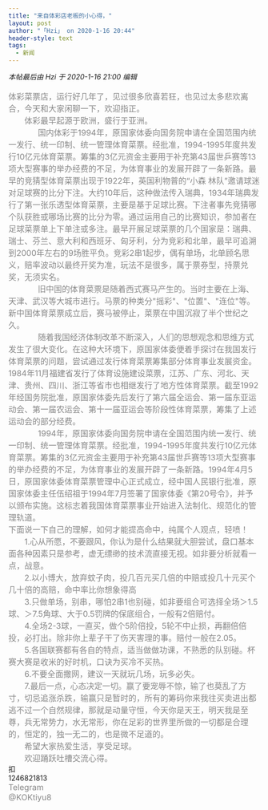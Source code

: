 ```yaml
---
title: "来自体彩店老板的小心得，"
layout: post
author: "「Hzi」 on 2020-1-16 20:44"
header-style: text
tags:
  - 新闻
---
```


<head></head>
<body>
 <i class="pstatus"> 本帖最后由 Hzi 于 2020-1-16 21:00 编辑 </i>
 <br> 
 <br> 
 <font color="#878787"><font face="Tahoma, &amp;quot;"><font style="font-size:16px">体彩菜票店，运行好几年了，见过很多欣喜若狂，也见过太多悲欢离合，今天和大家闲聊一下，欢迎指正。</font></font></font>
 <br> 
 <font color="#878787"><font face="Tahoma, &amp;quot;"><font style="font-size:16px">　　体彩最早起源于欧洲，盛行于亚洲。</font></font></font>
 <br> 
 <font color="#878787"><font face="Tahoma, &amp;quot;"><font style="font-size:16px">　　&nbsp; &nbsp;&nbsp; &nbsp;国内体彩于1994年，原国家体委向国务院申请在全国范围内统一发行、统一印制、统一管理体育菜票。经批准，1994-1995年度共发行10亿元体育菜票。筹集的3亿元资金主要用于补充第43届世乒赛等13项大型赛事的举办经费的不足，为体育事业的发展开辟了一条新路。最早的竞猜型体育菜票出现于1922年，英国利物普的“小森 林队”邀请球迷对足球赛的比分下注。大约10年后，这种做法传入瑞典，1934年瑞典发行了第一张乐透型体育菜票，主要是基于足球比赛。下注者事先竞猜哪个队获胜或哪场比赛的比分为零。通过运用自己的比赛知识，参加者在足球菜票单上下单注或多注。最早开展足球菜票的几个国家是：瑞典、瑞士、芬兰、意大利和西班牙、匈牙利，分为竞彩和北单，最早可追溯到2000年左右的9场胜平负。竞彩2串1起步，偶有单场，北单顾名思义，赔率波动以最终开奖为准，玩法不是很多，属于票券型，持票兑奖，无须实名。</font></font></font>
 <br> 
 <font color="#878787"><font face="Tahoma, &amp;quot;"><font style="font-size:16px">　　&nbsp; &nbsp;&nbsp; &nbsp;旧中国的体育菜票是随着西式赛马产生的。当时主要在上海、天津、武汉等大城市进行。马票的种类分"摇彩"、"位置"、"连位"等。新中国体育菜票成立后，赛马被停止，菜票在中国沉寂了半个世纪之久。</font></font></font>
 <br> 
 <font color="#878787"><font face="Tahoma, &amp;quot;"><font style="font-size:16px">　　&nbsp; &nbsp;&nbsp; &nbsp;随着我国经济体制改革不断深入，人们的思想观念和思维方式发生了很大变化。在这种大环境下，原国家体委便着手探讨在我国发行体育菜票的问题，尝试通过发行体育菜票筹集部分体育事业发展资金。1984年11月福建省发行了体育设施建设菜票，江苏、广东、河北、天津、贵州、四川、浙江等省市也相继发行了地方性体育菜票。截至1992年经国务院批准，原国家体委先后发行了第六届全运会、第一届东亚运动会、第一届农运会、第十一届亚运会等阶段性体育菜票，筹集了上述运动会的部分经费。</font></font></font>
 <br> 
 <font color="#878787"><font face="Tahoma, &amp;quot;"><font style="font-size:16px">　　&nbsp; &nbsp;&nbsp; &nbsp;1994年，原国家体委向国务院申请在全国范围内统一发行、统一印制、统一管理体育菜票。经批准，1994-1995年度共发行10亿元体育菜票。筹集的3亿元资金主要用于补充第43届世乒赛等13项大型赛事的举办经费的不足，为体育事业的发展开辟了一条新路。1994年4月5日，原国家体委体育菜票管理中心正式成立，经中国人民银行批准，原国家体委主任伍绍祖于1994年7月签署了国家体委《第20号令》，并予以颁布实施。这标志着我国体育菜票事业开始进入法制化、规范化的管理轨道。</font></font></font>
 <br> 
 <font color="#878787"><font face="Tahoma, &amp;quot;"><font style="font-size:16px">下面说一下自己的理解，如何才能提高命中，纯属个人观点，轻喷！</font></font></font>
 <br> 
 <font color="#878787"><font face="Tahoma, &amp;quot;"><font style="font-size:16px">　　1.心从所愿，不要跟风，你认为是什么结果就大胆尝试，盘口基本面各种因素只是参考，虚无缥缈的技术流直接无视。如非要分析就看一点，战意。</font></font></font>
 <br> 
 <font color="#878787"><font face="Tahoma, &amp;quot;"><font style="font-size:16px">　　2.以小博大，放弃蚊子肉，投几百元买几倍的中赔或投几十元买个几十倍的高赔，命中率比你想象得高</font></font></font>
 <br> 
 <font color="#878787"><font face="Tahoma, &amp;quot;"><font style="font-size:16px">　　3.只做单场，别串，哪怕2串1也别碰，如非要组合可选择全场＞1.5球、＞7.5角球、大于0.5罚牌的保底组合，一般有2倍赔付。</font></font></font>
 <br> 
 <font color="#878787"><font face="Tahoma, &amp;quot;"><font style="font-size:16px">　　4.全场2-3球，一直买，做个5阶倍投，5轮不中止损，再翻倍倍投，必打出。除非你上辈子干了伤天害理的事。赔付一般在2.05。</font></font></font>
 <br> 
 <font color="#878787"><font face="Tahoma, &amp;quot;"><font style="font-size:16px">　　5.各国联赛都有各自的特点，适当做做功课，不熟悉的队别碰。杯赛大赛是收米的好时机，口诀为买冷不买热。</font></font></font>
 <br> 
 <font color="#878787"><font face="Tahoma, &amp;quot;"><font style="font-size:16px">　　6.不要全面撒网，建议一天就玩几场，玩多必失。</font></font></font>
 <br> 
 <font color="#878787"><font face="Tahoma, &amp;quot;"><font style="font-size:16px">　　7.最后一点，心态决定一切。赢了要宠辱不惊，输了也莫乱了方寸，切忌追涨杀跌，输赢只是暂时的，所有的筹码你来我往买卖进出都逃不过一个自然规律，那就是动量守恒，今天你是天王，明天我是至尊，兵无常势力，水无常形，你在足彩的世界里所做的一切都是合理的，恒定的，独一无二的，也是微不足道的。</font></font></font>
 <br> 
 <font color="#878787"><font face="Tahoma, &amp;quot;"><font style="font-size:16px">　　希望大家热爱生活，享受足球。</font></font></font>
 <br> 
 <font color="#878787"><font face="Tahoma, &amp;quot;"><font style="font-size:16px">　　欢迎踊跃吐槽交流心得。</font></font></font>
 <br> 扣
 <br> 1246821813
 <br> 
 <font color="#878787"><font face="Tahoma, &amp;quot;"><font style="font-size:16px">Telegram<br> @KOKtiyu8</font></font></font>
 <br>
</body>


